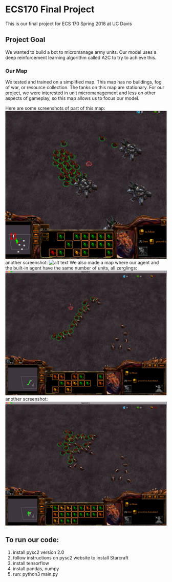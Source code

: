 # ECS170 Final Project
This is our final project for ECS 170 Spring 2018 at UC Davis

## Project Goal
We wanted to build a bot to micromanage army units. Our model uses a deep
reinforcement learning algorithm called A2C to try to achieve this.

### Our Map
We tested and trained on a simplified map. This map has no buildings, fog
of war, or resource collection. The tanks on this map are stationary. For
our project, we were interested in unit micromanagement and less on other
aspects of gameplay, so this map allows us to focus our model.

Here are some screenshots of part of this map:
![alt text](https://github.com/Micro-Masters/AI/blob/master/misc/Zerg_44_36_2.png)
another screenshot:
![alt text](https://github.com/Micro-Masters/AI/blob/master/misc/Zerg_44_36.png)
We also made a map where our agent and the built-in agent have the same
number of units, all zerglings:
![alt text](https://github.com/Micro-Masters/AI/blob/master/misc/Zerg_only_44_36.png)
another screenshot:
![alt text](https://github.com/Micro-Masters/AI/blob/master/misc/Zerg_only_44_36_2.png)

## To run our code:
1. install pysc2 version 2.0
2. follow instructions on pysc2 website to install Starcraft
3. install tensorflow
4. install pandas, numpy
5. run: python3 main.py
